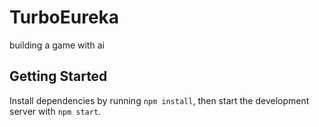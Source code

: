 # TurboEureka

building a game with ai

## Getting Started

Install dependencies by running `npm install`, then start the development server with `npm start`.
